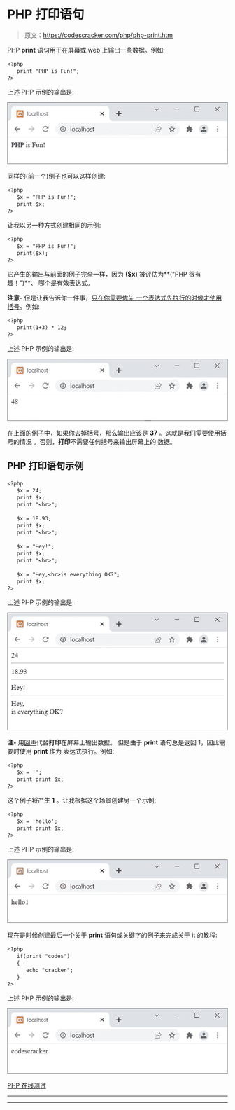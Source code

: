 # PHP 打印语句

> 原文：<https://codescracker.com/php/php-print.htm>

PHP **print** 语句用于在屏幕或 web 上输出一些数据。例如:

```
<?php
   print "PHP is Fun!";
?>
```

上述 PHP 示例的输出是:

![php print](img/34d04334c9bf7c2afa38994a1de5d464.png)

同样的(前一个)例子也可以这样创建:

```
<?php
   $x = "PHP is Fun!";
   print $x;
?>
```

让我以另一种方式创建相同的示例:

```
<?php
   $x = "PHP is Fun!";
   print($x);
?>
```

它产生的输出与前面的例子完全一样，因为 **($x)** 被评估为**(“PHP 很有趣！”)**、 哪个是有效表达式。

**注意-** 但是让我告诉你一件事，<u>只在你需要优先 一个表达式先执行的时候才使用括号</u>。例如:

```
<?php
   print(1+3) * 12;
?>
```

上述 PHP 示例的输出是:

![php print statement](img/f1d137d2b6883cf6ce5404caebbac219.png)

在上面的例子中，如果你去掉括号，那么输出应该是 **37** 。这就是我们需要使用括号的情况 。否则，**打印**不需要任何括号来输出屏幕上的 数据。

## PHP 打印语句示例

```
<?php
   $x = 24;
   print $x;
   print "<hr>";

   $x = 18.93;
   print $x;
   print "<hr>";

   $x = "Hey!";
   print $x;
   print "<hr>";

   $x = "Hey,<br>is everything OK?";
   print $x;
?>
```

上述 PHP 示例的输出是:

![php print example](img/f4f78fb506aaf1152226af406b15a12e.png)

**注-** 用[回声](/php/php-echo.htm)代替**打印**在屏幕上输出数据。 但是由于 **print** 语句总是返回 1，因此需要时使用 **print** 作为 表达式执行。例如:

```
<?php
   $x = '';
   print print $x;
?>
```

这个例子将产生 **1** 。让我根据这个场景创建另一个示例:

```
<?php
   $x = 'hello';
   print print $x;
?>
```

上述 PHP 示例的输出是:

![print php](img/cba4918b21077842e135883f0e566859.png)

现在是时候创建最后一个关于 **print** 语句或关键字的例子来完成关于 it 的教程:

```
<?php
   if(print "codes")
   {
      echo "cracker";
   }
?>
```

上述 PHP 示例的输出是:

![print statement example php](img/6e429c3520770938c8b625700532f06a.png)

[PHP 在线测试](/exam/showtest.php?subid=8)

* * *

* * *